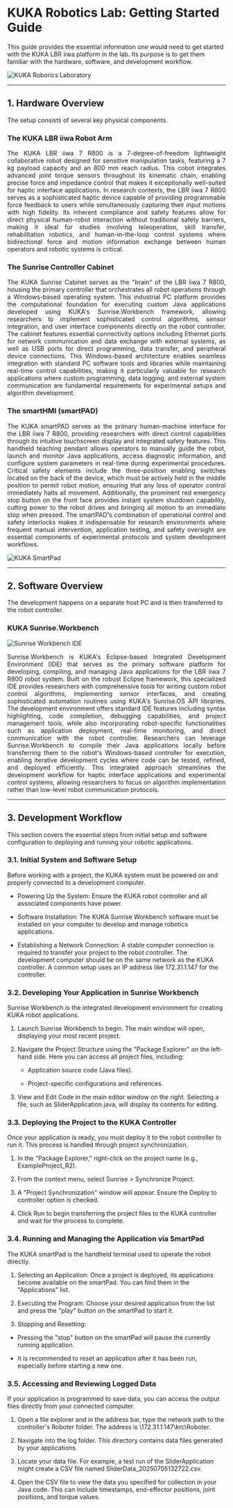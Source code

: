 # KUKA Robotics Lab: Getting Started Guide
This guide provides the essential information one would need to get started with the KUKA LBR iiwa platform in the lab. Its purpose is to get them familiar with the hardware, software, and development workflow.

![KUKA Roborics Laboratory](assets/lab_setup.png)

---

## 1. Hardware Overview

The setup consists of several key physical components.

### The KUKA LBR iiwa Robot Arm
<div align="justify">
The KUKA LBR iiwa 7 R800 is a 7-degree-of-freedom lightweight collaborative robot designed for sensitive manipulation tasks, featuring a 7 kg payload capacity and an 800 mm reach radius. This cobot integrates advanced joint torque sensors throughout its kinematic chain, enabling precise force and impedance control that makes it exceptionally well-suited for haptic interface applications. In research contexts, the LBR iiwa 7 R800 serves as a sophisticated haptic device capable of providing programmable force feedback to users while simultaneously capturing their input motions with high fidelity. Its inherent compliance and safety features allow for direct physical human-robot interaction without traditional safety barriers, making it ideal for studies involving teleoperation, skill transfer, rehabilitation robotics, and human-in-the-loop control systems where bidirectional force and motion information exchange between human operators and robotic systems is critical.
</div>

### The Sunrise Controller Cabinet
<div align="justify">
The KUKA Sunrise Cabinet serves as the "brain" of the LBR iiwa 7 R800, housing the primary controller that orchestrates all robot operations through a Windows-based operating system. This industrial PC platform provides the computational foundation for executing custom Java applications developed using KUKA's Sunrise.Workbench framework, allowing researchers to implement sophisticated control algorithms, sensor integration, and user interface components directly on the robot controller. The cabinet features essential connectivity options including Ethernet ports for network communication and data exchange with external systems, as well as USB ports for direct programming, data transfer, and peripheral device connections. This Windows-based architecture enables seamless integration with standard PC software tools and libraries while maintaining real-time control capabilities, making it particularly valuable for research applications where custom programming, data logging, and external system communication are fundamental requirements for experimental setups and algorithm development.
</div>

### The smartHMI (smartPAD)
<div align="justify">
The KUKA smartPAD serves as the primary human-machine interface for the LBR iiwa 7 R800, providing researchers with direct control capabilities through its intuitive touchscreen display and integrated safety features. This handheld teaching pendant allows operators to manually guide the robot, launch and monitor Java applications, access diagnostic information, and configure system parameters in real-time during experimental procedures. Critical safety elements include the three-position enabling switches located on the back of the device, which must be actively held in the middle position to permit robot motion, ensuring that any loss of operator control immediately halts all movement. Additionally, the prominent red emergency stop button on the front face provides instant system shutdown capability, cutting power to the robot drives and bringing all motion to an immediate stop when pressed. The smartPAD's combination of operational control and safety interlocks makes it indispensable for research environments where frequent manual intervention, application testing, and safety oversight are essential components of experimental protocols and system development workflows.
</div>

![KUKA SmartPad](assets/smartpad-menu.png)

---

## 2. Software Overview

The development happens on a separate host PC and is then transferred to the robot controller.

### KUKA Sunrise.Workbench
![Sunrise Workbench IDE](assets/sunrise_workbench.png)

<div align="justify">
Sunrise.Workbench is KUKA's Eclipse-based Integrated Development Environment (IDE) that serves as the primary software platform for developing, compiling, and managing Java applications for the LBR iiwa 7 R800 robot system. Built on the robust Eclipse framework, this specialized IDE provides researchers with comprehensive tools for writing custom robot control algorithms, implementing sensor interfaces, and creating sophisticated automation routines using KUKA's Sunrise.OS API libraries. The development environment offers standard IDE features including syntax highlighting, code completion, debugging capabilities, and project management tools, while also incorporating robot-specific functionalities such as application deployment, real-time monitoring, and direct communication with the robot controller. Researchers can leverage Sunrise.Workbench to compile their Java applications locally before transferring them to the robot's Windows-based controller for execution, enabling iterative development cycles where code can be tested, refined, and deployed efficiently. This integrated approach streamlines the development workflow for haptic interface applications and experimental control systems, allowing researchers to focus on algorithm implementation rather than low-level robot communication protocols.
</div>

---

## 3. Development Workflow

This section covers the essential steps from initial setup and software configuration to deploying and running your robotic applications.

### 3.1. Initial System and Software Setup

Before working with a project, the KUKA system must be powered on and properly connected to a development computer.

* Powering Up the System: Ensure the KUKA robot controller and all associated components have power.

* Software Installation: The KUKA Sunrise Workbench software must be installed on your computer to develop and manage robotics applications.

* Establishing a Network Connection: A stable computer connection is required to transfer your project to the robot controller. The development computer should be on the same network as the KUKA controller. A common setup uses an IP address like 172.31.1.147 for the controller.

### 3.2. Developing Your Application in Sunrise Workbench

Sunrise Workbench is the integrated development environment for creating KUKA robot applications.

1. Launch Sunrise Workbench to begin. The main window will open, displaying your most recent project.

2. Navigate the Project Structure using the "Package Explorer" on the left-hand side. Here you can access all project files, including:

   * Application source code (Java files).

   * Project-specific configurations and references.

3. View and Edit Code in the main editor window on the right. Selecting a file, such as SliderApplication.java, will display its contents for editing.

### 3.3. Deploying the Project to the KUKA Controller

Once your application is ready, you must deploy it to the robot controller to run it. This process is handled through project synchronization.

1. In the "Package Explorer," right-click on the project name (e.g., ExampleProject_R2).
  
2. From the context menu, select Sunrise > Synchronize Project.

3. A "Project Synchronization" window will appear. Ensure the Deploy to controller option is checked.
  
4. Click Run to begin transferring the project files to the KUKA controller and wait for the process to complete.

### 3.4. Running and Managing the Application via SmartPad

The KUKA smartPad is the handheld terminal used to operate the robot directly.

1. Selecting an Application: Once a project is deployed, its applications become available on the smartPad. You can find them in the "Applications" list.

2. Executing the Program: Choose your desired application from the list and press the "play" button on the smartPad to start it.
 
3. Stopping and Resetting:

  * Pressing the "stop" button on the smartPad will pause the currently running application.

  * It is recommended to reset an application after it has been run, especially before starting a new one.

### 3.5. Accessing and Reviewing Logged Data

If your application is programmed to save data, you can access the output files directly from your connected computer.

1. Open a file explorer and in the address bar, type the network path to the controller's Roboter folder. The address is \\172.31.1.147\krc\Roboter.

2. Navigate into the log folder. This directory contains data files generated by your applications.

3. Locate your data file. For example, a test run of the SliderApplication might create a CSV file named SliderData_20250705132722.csv.

4. Open the CSV file to view the data you specified for collection in your Java code. This can include timestamps, end-effector positions, joint positions, and torque values.
